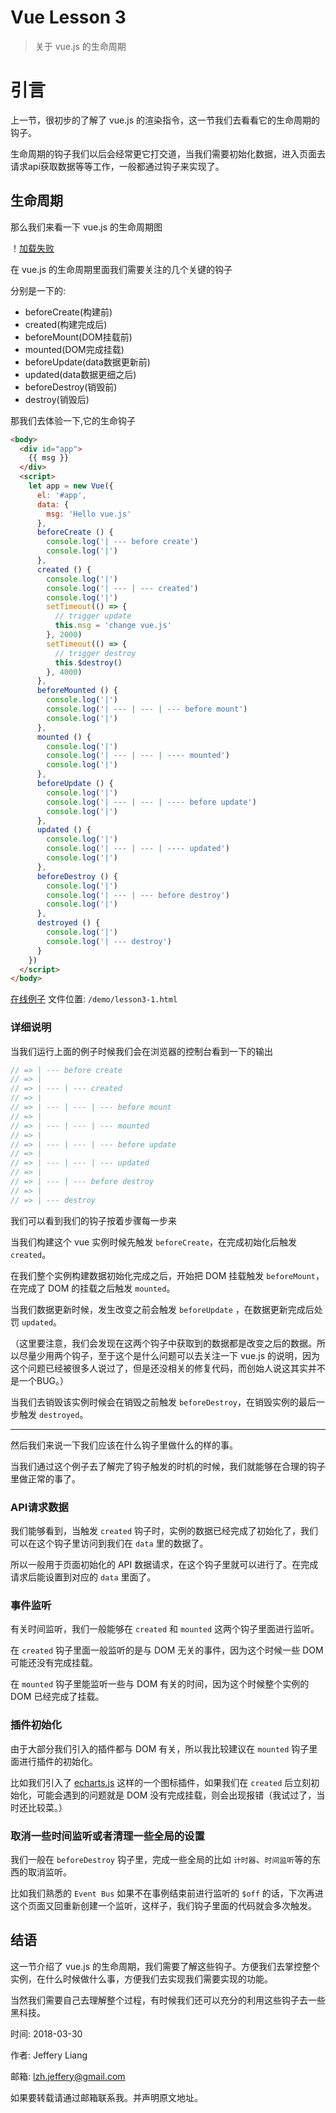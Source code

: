 # Vue Lesson 3

> 关于 vue.js 的生命周期

# 引言

上一节，很初步的了解了 vue.js 的渲染指令，这一节我们去看看它的生命周期的钩子。

生命周期的钩子我们以后会经常更它打交道，当我们需要初始化数据，进入页面去请求api获取数据等等工作，一般都通过钩子来实现了。

## 生命周期

那么我们来看一下 vue.js 的生命周期图

！[加载失败](https://cn.vuejs.org/images/lifecycle.png, "vue.js 生命周期")

在 vue.js 的生命周期里面我们需要关注的几个关键的钩子

分别是一下的:

* beforeCreate(构建前)
* created(构建完成后)
* beforeMount(DOM挂载前)
* mounted(DOM完成挂载)
* beforeUpdate(data数据更新前)
* updated(data数据更细之后)
* beforeDestroy(销毁前)
* destroy(销毁后)

那我们去体验一下,它的生命钩子

```html
<body>
  <div id="app">
    {{ msg }}
  </div>
  <script>
    let app = new Vue({
      el: '#app',
      data: {
        msg: 'Hello vue.js'
      },
      beforeCreate () {
        console.log('| --- before create')
        console.log('|')
      },
      created () {
        console.log('|')
        console.log('| --- | --- created')
        console.log('|')
        setTimeout(() => {
          // trigger update
          this.msg = 'change vue.js'
        }, 2000)
        setTimeout(() => {
          // trigger destroy
          this.$destroy()
        }, 4000)
      },
      beforeMounted () {
        console.log('|')
        console.log('| --- | --- | --- before mount')
        console.log('|')
      },
      mounted () {
        console.log('|')
        console.log('| --- | --- | ---- mounted')
        console.log('|')
      },
      beforeUpdate () {
        console.log('|')
        console.log('| --- | --- | ---- before update')
        console.log('|')
      },
      updated () {
        console.log('|')
        console.log('| --- | --- | ---- updated')
        console.log('|')
      },
      beforeDestroy () {
        console.log('|')
        console.log('| --- | --- before destroy')
        console.log('|')
      },
      destroyed () {
        console.log('|')
        console.log('| --- destroy')
      }
    })
  </script>
</body>
```

[在线例子](https://jsfiddle.net/JefferyLiang/snuwgwmL/)
文件位置: `/demo/lesson3-1.html`

### 详细说明

当我们运行上面的例子时候我们会在浏览器的控制台看到一下的输出

```javascript
// => | --- before create
// => |
// => | --- | --- created
// => |
// => | --- | --- | --- before mount
// => |
// => | --- | --- | --- mounted
// => |
// => | --- | --- | --- before update
// => |
// => | --- | --- | --- updated
// => |
// => | --- | --- before destroy
// => |
// => | --- destroy
```

我们可以看到我们的钩子按着步骤每一步来

当我们构建这个 vue 实例时候先触发 `beforeCreate`，在完成初始化后触发`created`。

在我们整个实例构建数据初始化完成之后，开始把 DOM 挂载触发 `beforeMount`，在完成了 DOM 的挂载之后触发 `mounted`。

当我们数据更新时候，发生改变之前会触发 `beforeUpdate` ，在数据更新完成后处罚 `updated`。

（这里要注意，我们会发现在这两个钩子中获取到的数据都是改变之后的数据。所以尽量少用两个钩子，至于这个是什么问题可以去关注一下 vue.js 的说明，因为这个问题已经被很多人说过了，但是还没相关的修复代码，而创始人说这其实并不是一个BUG。）

当我们去销毁该实例时候会在销毁之前触发 `beforeDestroy`，在销毁实例的最后一步触发 `destroyed`。

---

然后我们来说一下我们应该在什么钩子里做什么的样的事。

当我们通过这个例子去了解完了钩子触发的时机的时候，我们就能够在合理的钩子里做正常的事了。

### API请求数据

我们能够看到，当触发 `created` 钩子时，实例的数据已经完成了初始化了，我们可以在这个钩子里访问到我们在 `data` 里的数据了。

所以一般用于页面初始化的 API 数据请求，在这个钩子里就可以进行了。在完成请求后能设置到对应的 `data` 里面了。

### 事件监听

有关时间监听，我们一般能够在 `created` 和 `mounted` 这两个钩子里面进行监听。

在 `created` 钩子里面一般监听的是与 DOM 无关的事件，因为这个时候一些 DOM 可能还没有完成挂载。

在 `mounted` 钩子里能监听一些与 DOM 有关的时间，因为这个时候整个实例的 DOM 已经完成了挂载。

### 插件初始化

由于大部分我们引入的插件都与 DOM 有关，所以我比较建议在 `mounted` 钩子里面进行插件的初始化。

比如我们引入了 [echarts.js](http://echarts.baidu.com/) 这样的一个图标插件，如果我们在 `created` 后立刻初始化，可能会遇到的问题就是 DOM 没有完成挂载，则会出现报错（我试过了，当时还比较菜。）

### 取消一些时间监听或者清理一些全局的设置

我们一般在 `beforeDestroy` 钩子里，完成一些全局的比如 `计时器`、`时间监听`等的东西的取消监听。

比如我们熟悉的 `Event Bus` 如果不在事例结束前进行监听的 `$off` 的话，下次再进这个页面又回重新创建一个监听，这样子，我们钩子里面的代码就会多次触发。

## 结语

这一节介绍了 vue.js 的生命周期，我们需要了解这些钩子。方便我们去掌控整个实例，在什么时候做什么事，方便我们去实现我们需要实现的功能。

当然我们需要自己去理解整个过程，有时候我们还可以充分的利用这些钩子去一些黑科技。

时间: 2018-03-30

作者: Jeffery Liang

邮箱: lzh.jeffery@gmail.com

如果要转载请通过邮箱联系我。并声明原文地址。